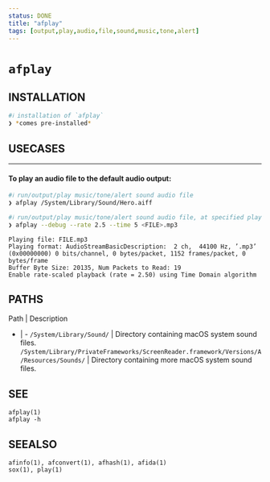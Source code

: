 ```yaml
---
status: DONE
title: "afplay"
tags: [output,play,audio,file,sound,music,tone,alert]
---
```


# `afplay`

## INSTALLATION


```bash
#ℹ︎ installation of `afplay`
❯ *comes pre-installed*
```


## USECASES

----
#### To play an audio file to the default audio output:


```bash
#ℹ︎ run/output/play music/tone/alert sound audio file
❯ afplay /System/Library/Sound/Hero.aiff
```



```bash
#ℹ︎ run/output/play music/tone/alert sound audio file, at specified playback speed rate, for specified time duration (in seconds)
❯ afplay --debug --rate 2.5 --time 5 <FILE>.mp3
```

    Playing file: FILE.mp3
    Playing format: AudioStreamBasicDescription:  2 ch,  44100 Hz, ’.mp3’ (0x00000000) 0 bits/channel, 0 bytes/packet, 1152 frames/packet, 0 bytes/frame
    Buffer Byte Size: 20135, Num Packets to Read: 19
    Enable rate-scaled playback (rate = 2.50) using Time Domain algorithm


## PATHS

Path | Description
- | -
`/System/Library/Sound/` | Directory containing macOS system sound files.
`/System/Library/PrivateFrameworks/ScreenReader.framework/Versions/A/Resources/Sounds/` | Directory containing more macOS system sound files.

## SEE

    afplay(1)
    afplay -h

## SEEALSO

    afinfo(1), afconvert(1), afhash(1), afida(1)
    sox(1), play(1)

